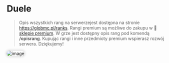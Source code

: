 <style>
img:not(.medium-zoom-image--opened):not(.navbar-link-icon) {
    width: 500px; /* Maksymalna szerokość */
    max-height: 500px; /* Maksymalna wysokość */
    width: auto; /* Automatyczna szerokość */
    height: auto; /* Automatyczna wysokość */
    object-fit: contain; /* Dopasowanie bez przycinania */
    margin: 0 8px 4px 0;
    box-shadow: 0 0 6px 4px rgba(0, 0, 0, .1);
    border-radius: 10px;
}
</style>

# Duele

> Opis wszystkich rang na serwerzejest dostępna na stronie https://globmc.pl/ranks. Rangi premium są możliwe do zakupu w 🏪 [sklepie premium](/shops). W grze jest dostępny opis rang pod komendą **/opisrang**. Kupując rangi i inne przedmioty premium wspierasz rozwój serwera. Dziękujemy!

![image](/pages/images/duels/duels-combat.gif)